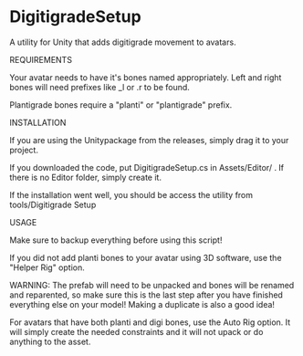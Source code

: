 # DigitigradeSetup
A utility for Unity that adds digitigrade movement to avatars.

REQUIREMENTS

Your avatar needs to have it's bones named appropriately. 
Left and right bones will need prefixes like _l or .r to be found.

Plantigrade bones require a "planti" or "plantigrade" prefix.

INSTALLATION

If you are using the Unitypackage from the releases, simply drag it to your project.

If you downloaded the code, put DigitigradeSetup.cs in Assets/Editor/ .
If there is no Editor folder, simply create it.

If the installation went well, you should be access the utility from tools/Digitigrade Setup

USAGE

Make sure to backup everything before using this script!

If you did not add planti bones to your avatar using 3D software, use the "Helper Rig" option.

WARNING: The prefab will need to be unpacked and bones will be renamed and reparented, so make sure this is the last step after you have finished everything else on your model! Making a duplicate is also a good idea!

For avatars that have both planti and digi bones, use the Auto Rig option. It will simply create the needed constraints and it will not upack or do anything to the asset.
